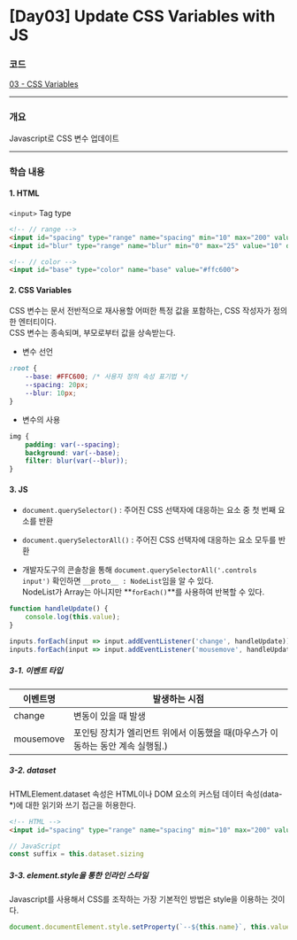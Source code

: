 # [Day03] Update CSS Variables with JS

### 코드

[03 - CSS Variables](https://github.com/bhy304/JavaScript30/tree/master/03%20-%20CSS%20Variables)

------

### 개요

Javascript로 CSS 변수 업데이트

------

### 학습 내용

#### 1. HTML

```<input>``` Tag type
```html
<!-- // range -->
<input id="spacing" type="range" name="spacing" min="10" max="200" value="10" data-sizing="px">
<input id="blur" type="range" name="blur" min="0" max="25" value="10" data-sizing="px">

<!-- // color -->
<input id="base" type="color" name="base" value="#ffc600">
```

#### 2. CSS Variables

CSS 변수는 문서 전반적으로 재사용할 어떠한 특정 값을 포함하는, CSS 작성자가 정의한 엔터티이다.<br>CSS 변수는 종속되며, 부모로부터 값을 상속받는다.

* 변수 선언
```css
:root {
    --base: #FFC600; /* 사용자 정의 속성 표기법 */
    --spacing: 20px;
    --blur: 10px;
}
```

* 변수의 사용
```css
img {
    padding: var(--spacing);
    background: var(--base);
    filter: blur(var(--blur));
}
```

#### 3. JS

- ```document.querySelector()``` : 주어진 CSS 선택자에 대응하는 요소 중 첫 번째 요소를 반환
- ```document.querySelectorAll()``` : 주어진 CSS 선택자에 대응하는 요소 모두를 반환

- 개발자도구의 콘솔창을 통해 ```document.querySelectorAll('.controls input')``` 확인하면 ```__proto__ : NodeList```임을 알 수 있다. <br>NodeList가 Array는 아니지만 **```forEach()```**를 사용하여 반복할 수 있다. 
  
```javascript
function handleUpdate() {
    console.log(this.value);
}

inputs.forEach(input => input.addEventListener('change', handleUpdate));
inputs.forEach(input => input.addEventListener('mousemove', handleUpdate));
```

##### 3-1. 이벤트 타입
| 이벤트명  | 발생하는 시점                                                |
| --------- | ------------------------------------------------------------ |
| change    | 변동이 있을 때 발생                                          |
| mousemove | 포인팅 장치가 엘리먼트 위에서 이동했을 때(마우스가 이동하는 동안 계속 실행됨.) |

##### 3-2. dataset
HTMLElement.dataset 속성은 HTML이나 DOM 요소의 커스텀 데이터 속성(data-*)에 대한 읽기와 쓰기 접근을 허용한다.
```html
<!-- HTML -->
<input id="spacing" type="range" name="spacing" min="10" max="200" value="10" data-sizing="px">
```
```javascript
// JavaScript
const suffix = this.dataset.sizing
```

##### 3-3. element.style을 통한 인라인 스타일
Javascript를 사용해서 CSS를 조작하는 가장 기본적인 방법은 style을 이용하는 것이다.
```javascript
document.documentElement.style.setProperty(`--${this.name}`, this.value + suffix);
```